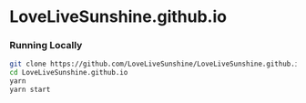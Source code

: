 # LoveLiveSunshine.github.io

### Running Locally

```bash
git clone https://github.com/LoveLiveSunshine/LoveLiveSunshine.github.io.git
cd LoveLiveSunshine.github.io
yarn
yarn start
```

